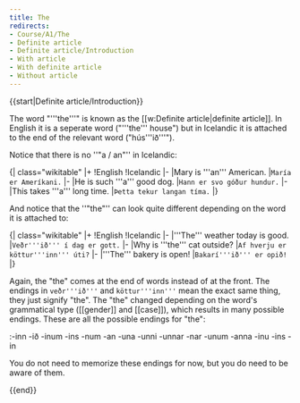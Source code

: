 ```yaml
---
title: The
redirects:
- Course/A1/The
- Definite article
- Definite article/Introduction
- With article
- With definite article
- Without article
---
```


<level a1/>
{{start|Definite article/Introduction}}

The word "'''the'''" is known as the [[w:Definite article|definite article]]. In English it is a seperate word ("'''the''' house") but in Icelandic it is attached to the end of the relevant word ("hús'''ið'''").

Notice that there is no ''"a / an"'' in Icelandic:

{| class="wikitable"
|+
!English
!Icelandic
|-
|Mary is '''an''' American.
|`María er Ameríkani.`
|-
|He is such '''a''' good dog.
|`Hann er svo góður hundur.`
|-
|This takes '''a''' long time.
|`Þetta tekur langan tíma.`
|}

And notice that the ''"the"'' can look quite different depending on the word it is attached to:

{| class="wikitable"
|+
!English
!Icelandic
|-
|'''The''' weather today is good.
|`Veðr'''ið''' í dag er gott.`
|-
|Why is '''the''' cat outside?
|`Af hverju er köttur'''inn''' úti?`
|-
|'''The''' bakery is open!
|`Bakarí'''ið''' er opið!`
|}

Again, the "the" comes at the end of words instead of at the front. The endings in `veðr'''ið'''` and `köttur'''inn'''` mean the exact same thing, they just signify "the". The "the" changed depending on the word's grammatical type ([[gender]] and [[case]]), which results in many possible endings. These are all the possible endings for "the":

:-inn -ið -inum -ins -num -an -una -unni -unnar -nar -unum -anna -inu -ins -in

You do not need to memorize these endings for now, but you do need to be aware of them.

{{end}}